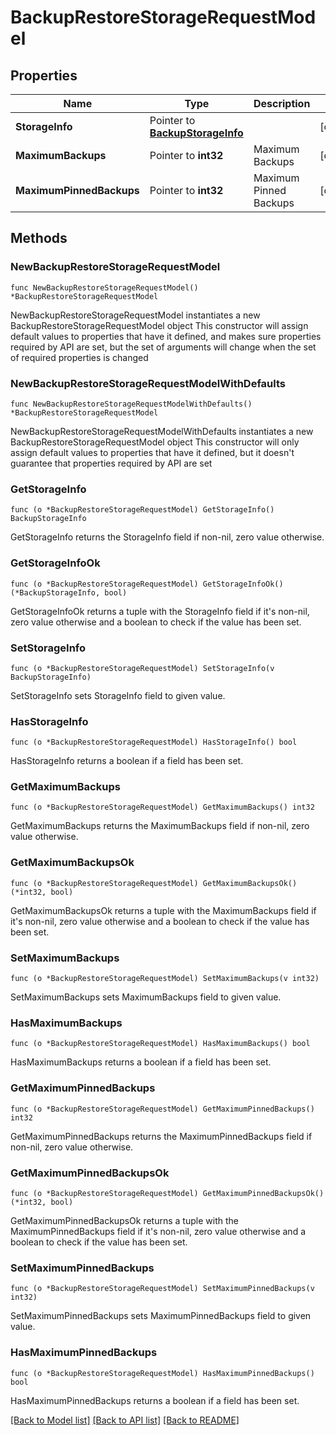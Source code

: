 # BackupRestoreStorageRequestModel

## Properties

Name | Type | Description | Notes
------------ | ------------- | ------------- | -------------
**StorageInfo** | Pointer to [**BackupStorageInfo**](BackupStorageInfo.md) |  | [optional] 
**MaximumBackups** | Pointer to **int32** | Maximum Backups | [optional] 
**MaximumPinnedBackups** | Pointer to **int32** | Maximum Pinned Backups  | [optional] 

## Methods

### NewBackupRestoreStorageRequestModel

`func NewBackupRestoreStorageRequestModel() *BackupRestoreStorageRequestModel`

NewBackupRestoreStorageRequestModel instantiates a new BackupRestoreStorageRequestModel object
This constructor will assign default values to properties that have it defined,
and makes sure properties required by API are set, but the set of arguments
will change when the set of required properties is changed

### NewBackupRestoreStorageRequestModelWithDefaults

`func NewBackupRestoreStorageRequestModelWithDefaults() *BackupRestoreStorageRequestModel`

NewBackupRestoreStorageRequestModelWithDefaults instantiates a new BackupRestoreStorageRequestModel object
This constructor will only assign default values to properties that have it defined,
but it doesn't guarantee that properties required by API are set

### GetStorageInfo

`func (o *BackupRestoreStorageRequestModel) GetStorageInfo() BackupStorageInfo`

GetStorageInfo returns the StorageInfo field if non-nil, zero value otherwise.

### GetStorageInfoOk

`func (o *BackupRestoreStorageRequestModel) GetStorageInfoOk() (*BackupStorageInfo, bool)`

GetStorageInfoOk returns a tuple with the StorageInfo field if it's non-nil, zero value otherwise
and a boolean to check if the value has been set.

### SetStorageInfo

`func (o *BackupRestoreStorageRequestModel) SetStorageInfo(v BackupStorageInfo)`

SetStorageInfo sets StorageInfo field to given value.

### HasStorageInfo

`func (o *BackupRestoreStorageRequestModel) HasStorageInfo() bool`

HasStorageInfo returns a boolean if a field has been set.

### GetMaximumBackups

`func (o *BackupRestoreStorageRequestModel) GetMaximumBackups() int32`

GetMaximumBackups returns the MaximumBackups field if non-nil, zero value otherwise.

### GetMaximumBackupsOk

`func (o *BackupRestoreStorageRequestModel) GetMaximumBackupsOk() (*int32, bool)`

GetMaximumBackupsOk returns a tuple with the MaximumBackups field if it's non-nil, zero value otherwise
and a boolean to check if the value has been set.

### SetMaximumBackups

`func (o *BackupRestoreStorageRequestModel) SetMaximumBackups(v int32)`

SetMaximumBackups sets MaximumBackups field to given value.

### HasMaximumBackups

`func (o *BackupRestoreStorageRequestModel) HasMaximumBackups() bool`

HasMaximumBackups returns a boolean if a field has been set.

### GetMaximumPinnedBackups

`func (o *BackupRestoreStorageRequestModel) GetMaximumPinnedBackups() int32`

GetMaximumPinnedBackups returns the MaximumPinnedBackups field if non-nil, zero value otherwise.

### GetMaximumPinnedBackupsOk

`func (o *BackupRestoreStorageRequestModel) GetMaximumPinnedBackupsOk() (*int32, bool)`

GetMaximumPinnedBackupsOk returns a tuple with the MaximumPinnedBackups field if it's non-nil, zero value otherwise
and a boolean to check if the value has been set.

### SetMaximumPinnedBackups

`func (o *BackupRestoreStorageRequestModel) SetMaximumPinnedBackups(v int32)`

SetMaximumPinnedBackups sets MaximumPinnedBackups field to given value.

### HasMaximumPinnedBackups

`func (o *BackupRestoreStorageRequestModel) HasMaximumPinnedBackups() bool`

HasMaximumPinnedBackups returns a boolean if a field has been set.


[[Back to Model list]](../README.md#documentation-for-models) [[Back to API list]](../README.md#documentation-for-api-endpoints) [[Back to README]](../README.md)


